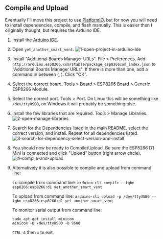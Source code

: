 ## Compile and Upload
Eventually I'll move this project to use [PlatformIO](https://platformio.org/), but for now you will need to install dependencies, compile, and flash manually. This is easier then I originally thought, but requires the Arduino IDE.

1. Install the [Arduino IDE](https://www.arduino.cc/en/software).
2. Open `yet_another_smart_vent`.
![1-open-project-in-arduino-ide](https://user-images.githubusercontent.com/4724577/184546875-843e9e3f-1aba-46c1-abf2-17a903b34bd5.png)
3. Install "Additional Boards Manager URLs". File > Preferences. Add `http://arduino.esp8266.com/stable/package_esp8266com_index.json` to "Additional Boards Manager URLs". If there is more than one, add a command in between (`,`). Click "OK".
4. Select the correct board. Tools > Board > ESP8266 Board > Generic ESP8266 Module.
5. Select the correct port. Tools > Port. On Linux this will be something like `/dev/ttyUSB0`, on Windows it will probably be something else.
6. Install the few libraries that are required. Tools > Manage Libraries.
![2-open-manage-libraries](https://user-images.githubusercontent.com/4724577/184547065-ed91cf55-c1cf-47e8-b1eb-d43fd1830433.png)
7. Search for the Dependencies listed in the [main README](/README.md), select the correct version, and install. Repeat for all dependencies listed.
![3-search-for-dependency-select-version-and-install](https://user-images.githubusercontent.com/4724577/184547098-8651182c-6294-4bf6-acbf-b583bdf46c55.png)
8. You should now be ready to Compile/Upload. Be sure the ESP8266 D1 Mini is connected and click "Upload" button (right arrow circle).
![4-compile-and-upload](https://user-images.githubusercontent.com/4724577/184547135-c7d94468-5f53-41a3-a154-10e2e9e69214.png)
9. Alternatively it is also possible to compile and upload from command line:
    
    To compile from command line:
    `arduino-cli compile --fqbn esp8266:esp8266:d1 yet_another_smart_vent`

    To upload from command line:
    `arduino-cli upload -p /dev/ttyUSB0 --fqbn esp8266:esp8266:d1 yet_another_smart_vent`

    To monitor serial output from command line:
    ```
    sudo apt-get install minicom
    minicom -D /dev/ttyUSB0 -b 9600
    ```
    `CTRL-A` then  `x` to exit.
